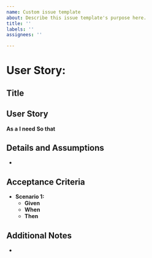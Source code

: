 ```yaml
---
name: Custom issue template
about: Describe this issue template's purpose here.
title: ''
labels: ''
assignees: ''

---
```


# User Story: 

## Title


## User Story
**As a** 
**I need** 
**So that** 
## Details and Assumptions
- 

## Acceptance Criteria
- **Scenario 1:** 
  - **Given** 
  - **When** 
  - **Then** 

## Additional Notes
-
